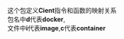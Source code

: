 这个包定义**Cient**指令和函数的映射关系<br>
包名中**d**代表**docker**,<br>
文件中**i**代表**image**,**c**代表**container**<br>

